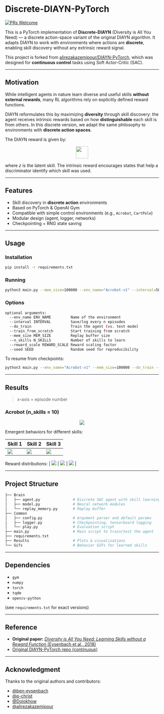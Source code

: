 # Discrete-DIAYN-PyTorch

[![PRs Welcome](https://img.shields.io/badge/PRs-welcome-brightgreen.svg?style=flat-square)](http://makeapullrequest.com)

This is a PyTorch implementation of **Discrete-DIAYN** (Diversity is All You Need) — a discrete action-space variant of the original DIAYN algorithm. It adapts DIAYN to work with environments where actions are **discrete**, enabling skill discovery without any extrinsic reward signal.

This project is forked from [alirezakazemipour/DIAYN-PyTorch](https://github.com/alirezakazemipour/DIAYN-PyTorch), which was designed for **continuous control** tasks using Soft Actor-Critic (SAC).

---

## Motivation

While intelligent agents in nature learn diverse and useful skills **without external rewards**, many RL algorithms rely on explicitly defined reward functions.

DIAYN reformulates this by maximizing **diversity** through skill discovery: the agent receives intrinsic rewards based on how **distinguishable** each skill is from others. In this discrete version, we adapt the same philosophy to environments with **discrete action spaces**.

The DIAYN reward is given by:

<p align="center">
  <img src="Results/equation.png" height=40>
</p>

where $z$ is the latent skill. The intrinsic reward encourages states that help a discriminator identify which skill was used.

---

## Features

* Skill discovery in **discrete action** environments
* Based on PyTorch & OpenAI Gym
* Compatible with simple control environments (e.g., `Acrobot`, `CartPole`)
* Modular design (agent, logger, networks)
* Checkpointing + RNG state saving

---

## Usage

### Installation

```bash
pip install -r requirements.txt
```

### Running

```bash
python3 main.py --mem_size=100000 --env_name="Acrobot-v1" --interval=50 --do_train --n_skills=10
```

### Options

```bash
optional arguments:
  --env_name ENV_NAME         Name of the environment
  --interval INTERVAL         Save/log every n episodes
  --do_train                  Train the agent (vs. test mode)
  --train_from_scratch        Start training from scratch
  --mem_size MEM_SIZE         Replay buffer size
  --n_skills N_SKILLS         Number of skills to learn
  --reward_scale REWARD_SCALE Reward scaling factor
  --seed SEED                 Random seed for reproducibility
```

To resume from checkpoints:

```bash
python3 main.py --env_name="Acrobot-v1" --mem_size=100000 --do_train --train_from_scratch
```

---

## Results

> x-axis = episode number

### Acrobot (n\_skills = 10)

<p align="center">
  <img src="Results/Acrobot/running_logq.png">
</p>

Emergent behaviors for different skills:

| Skill 1                      | Skill 2                      | Skill 3                      |
| ---------------------------- | ---------------------------- | ---------------------------- |
| ![](Gifs/Acrobot/skill1.gif) | ![](Gifs/Acrobot/skill2.gif) | ![](Gifs/Acrobot/skill3.gif) |

Reward distributions:
\| ![](Results/Acrobot/skill1.png) | ![](Results/Acrobot/skill2.png) | ![](Results/Acrobot/skill3.png) |

---

## Project Structure

```bash
├── Brain
│   ├── agent.py               # Discrete SAC agent with skill learning
│   ├── model.py               # Neural network modules
│   └── replay_memory.py       # Replay buffer
├── Common
│   ├── config.py              # Argument parser and default params
│   ├── logger.py              # Checkpointing, tensorboard logging
│   └── play.py                # Evaluation script
├── main.py                    # Main script to train/test the agent
├── requirements.txt
├── Results                    # Plots & visualizations
└── Gifs                       # Behavior GIFs for learned skills
```

---

## Dependencies

* `gym`
* `numpy`
* `torch`
* `tqdm`
* `opencv-python`

(see `requirements.txt` for exact versions)

---

## Reference

* **Original paper:** [*Diversity is All You Need: Learning Skills without a Reward Function* (Eysenbach et al., 2018)](https://arxiv.org/abs/1802.06070)
* [Original DIAYN-PyTorch repo (continuous)](https://github.com/alirezakazemipour/DIAYN-PyTorch)

---

## Acknowledgment

Thanks to the original authors and contributors:

* [@ben-eysenbach](https://github.com/ben-eysenbach)
* [@p-christ](https://github.com/p-christ)
* [@Dolokhow](https://github.com/Dolokhow)
* [@alirezakazemipour](https://github.com/alirezakazemipour)
